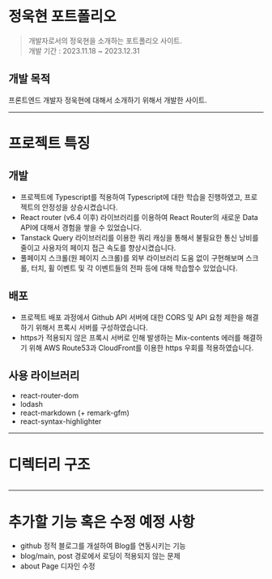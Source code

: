 # 정욱현 포트폴리오

> 개발자로서의 정욱현을 소개하는 포트폴리오 사이트.<br>
> 개발 기간 : 2023.11.18 ~ 2023.12.31

## 개발 목적

프론트엔드 개발자 정욱현에 대해서 소개하기 위해서 개발한 사이트.

---

# 프로젝트 특징

## 개발

- 프로젝트에 Typescript를 적용하여 Typescript에 대한 학습을 진행하였고, 프로젝트의 안정성을 상승시켰습니다.
- React router (v6.4 이후) 라이브러리를 이용하여 React Router의 새로운 Data API에 대해서 경험을 쌓을 수 있었습니다.
- Tanstack Query 라이브러리를 이용한 쿼리 캐싱을 통해서 불필요한 통신 낭비를 줄이고 사용자의 페이지 접근 속도를 향상시켰습니다.
- 풀페이지 스크롤(원 페이지 스크롤)를 외부 라이브러리 도움 없이 구현해보며 스크롤, 터치, 휠 이벤트 및 각 이벤트들의 전파 등에 대해 학습할수 있었습니다.

## 배포

- 프로젝트 배포 과정에서 Github API 서버에 대한 CORS 및 API 요청 제한을 해결하기 위해서 프록시 서버를 구성하였습니다.
- https가 적용되지 않은 프록시 서버로 인해 발생하는 Mix-contents 에러를 해결하기 위해 AWS Route53과 CloudFront를 이용한 https 우회를 적용하였습니다.

## 사용 라이브러리

- react-router-dom
- lodash
- react-markdown (+ remark-gfm)
- react-syntax-highlighter

---

# 디렉터리 구조

```dir

```

---

# 추가할 기능 혹은 수정 예정 사항

- github 정적 블로그를 개설하여 Blog를 연동시키는 기능
- blog/main, post 경로에서 로딩이 적용되지 않는 문제
- about Page 디자인 수정
